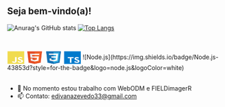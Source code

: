 ## Seja bem-vindo(a)!


![Anurag's GitHub stats](https://github-readme-stats.vercel.app/api?username=EdivanAzevedo&show_icons=true&theme=dark)
[![Top Langs](https://github-readme-stats.vercel.app/api/top-langs/?username=EdivanAzevedo&show_icons=true&theme=dark)](https://github.com/EdivanAzevedo/github-readme-stats)


##
<div style="display: inline_block"><br>
  <img align="center" alt="Rafa-Js" height="30" width="40" src="https://raw.githubusercontent.com/devicons/devicon/master/icons/javascript/javascript-plain.svg">
  <img align="center" alt="Rafa-HTML" height="30" width="40" src="https://raw.githubusercontent.com/devicons/devicon/master/icons/html5/html5-original.svg">
  <img align="center" alt="Rafa-CSS" height="30" width="40" src="https://raw.githubusercontent.com/devicons/devicon/master/icons/css3/css3-original.svg">
  <img align="center" alt="Rafa-Ts" height="30" width="40" src="https://raw.githubusercontent.com/devicons/devicon/master/icons/typescript/typescript-plain.svg">
   ![Node.js](https://img.shields.io/badge/Node.js-43853d?style=for-the-badge&logo=node.js&logoColor=white)
</div><br>

- 🌱 No momento estou trabalho com WebODM e FIELDimagerR
- 📫 Contato: edivanazevedo33@gmail.com
